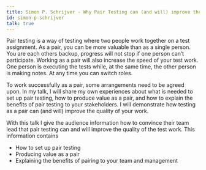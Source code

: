 ```yaml
---
title: Simon P. Schrijver - Why Pair Testing can (and will) improve the quality of your work
id: simon-p-schrijver
talk: true
---
```

Pair testing is a way of testing where two people work together on a test assignment. As a pair, you can be more valuable than as a single person. You are each others backup, progress will not stop if one person can’t participate. Working as a pair will also increase the speed of your test work. One person is executing the tests while, at the same time, the other person is making notes. At any time you can switch roles.

To work successfully as a pair, some arrangements need to be agreed upon. In my talk, I will share my own experiences about what is needed to set up pair testing, how to produce value as a pair, and how to explain the benefits of pair testing to your stakeholders. I will demonstrate how testing as a pair can (and will) improve the quality of your work.

With this talk I give the audience information how to convince their team lead that pair testing can and will improve the quality of the test work. This information contains
  * How to set up pair testing
  * Producing value as a pair
  * Explaining the benefits of pairing to your team and management
